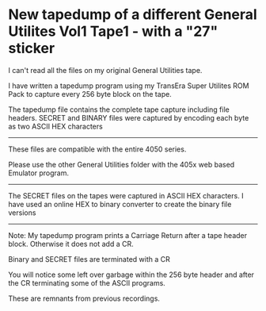 # New tapedump of a different General Utilites Vol1 Tape1 - with a "27" sticker

I can't read all the files on my original General Utilities tape.

I have written a tapedump program using my TransEra Super Utilites ROM Pack
to capture every 256 byte block on the tape.

The tapedump file contains the complete tape capture including file headers.
SECRET and BINARY files were captured by encoding each byte as two ASCII HEX characters

*********
These files are compatible with the entire 4050 series.

Please use the other General Utilities folder with the 405x web based Emulator program.
***********
The SECRET files on the tapes were captured in ASCII HEX characters.
I have used an online HEX to binary converter to create the binary file versions
*******************************
Note:
My tapedump program prints a Carriage Return after a tape header block.
Otherwise it does not add a CR.

Binary and SECRET files are terminated with a CR

You will notice some left over garbage within the 256 byte header and after 
the CR terminating some of the ASCII programs.

These are remnants from previous recordings.

